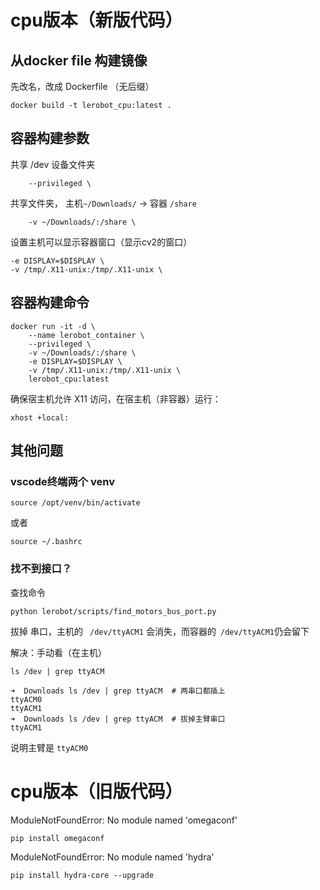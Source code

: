 # cpu版本（新版代码）

## 从docker file 构建镜像
先改名，改成 Dockerfile （无后缀）
```
docker build -t lerobot_cpu:latest .
```

## 容器构建参数

共享 /dev 设备文件夹

```
    --privileged \
```

共享文件夹， 主机`~/Downloads/`  -> 容器 `/share`

```
    -v ~/Downloads/:/share \
```

设置主机可以显示容器窗口（显示cv2的窗口）

    -e DISPLAY=$DISPLAY \
    -v /tmp/.X11-unix:/tmp/.X11-unix \



## 容器构建命令

```
docker run -it -d \
    --name lerobot_container \
    --privileged \
    -v ~/Downloads/:/share \
    -e DISPLAY=$DISPLAY \
    -v /tmp/.X11-unix:/tmp/.X11-unix \
    lerobot_cpu:latest
```

 确保宿主机允许 X11 访问，在宿主机（非容器）运行：

```
xhost +local:
```



## 其他问题

### vscode终端两个 venv

```
source /opt/venv/bin/activate
```

或者

```
source ~/.bashrc
```



### 找不到接口？

查找命令

```
python lerobot/scripts/find_motors_bus_port.py
```

拔掉 串口，主机的 ` /dev/ttyACM1` 会消失，而容器的` /dev/ttyACM1`仍会留下

解决：手动看（在主机）

```
ls /dev | grep ttyACM
```

```
➜  Downloads ls /dev | grep ttyACM  # 两串口都插上
ttyACM0
ttyACM1
➜  Downloads ls /dev | grep ttyACM  # 拔掉主臂串口
ttyACM1
```

说明主臂是 `ttyACM0`





# cpu版本（旧版代码）

ModuleNotFoundError: No module named 'omegaconf'

```
pip install omegaconf
```

ModuleNotFoundError: No module named 'hydra'

```
pip install hydra-core --upgrade
```

